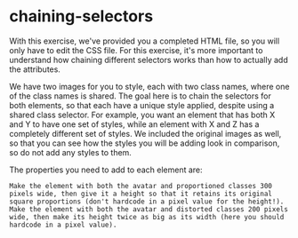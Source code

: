 # chaining-selectors

With this exercise, we've provided you a completed HTML file, so you will only have to edit the CSS file. For this exercise, it's more important to understand how chaining different selectors works than how to actually add the attributes.

We have two images for you to style, each with two class names, where one of the class names is shared. The goal here is to chain the selectors for both elements, so that each have a unique style applied, despite using a shared class selector. For example, you want an element that has both X and Y to have one set of styles, while an element with X and Z has a completely different set of styles. We included the original images as well, so that you can see how the styles you will be adding look in comparison, so do not add any styles to them.

The properties you need to add to each element are:

    Make the element with both the avatar and proportioned classes 300 pixels wide, then give it a height so that it retains its original square proportions (don't hardcode in a pixel value for the height!).
    Make the element with both the avatar and distorted classes 200 pixels wide, then make its height twice as big as its width (here you should hardcode in a pixel value).

